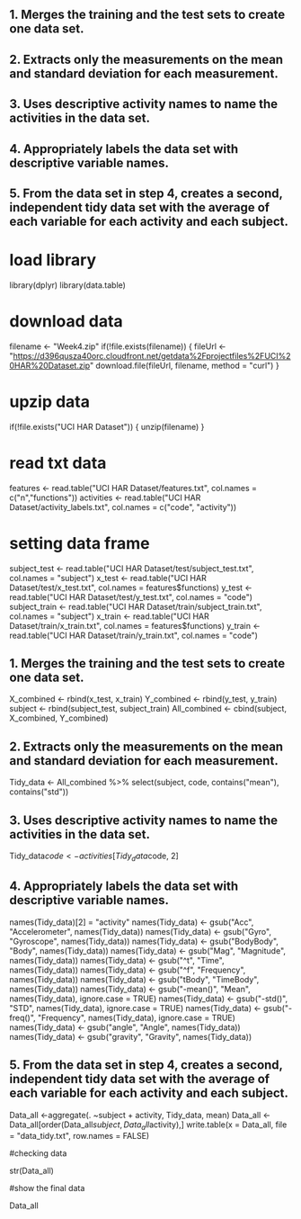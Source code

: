 ## 1. Merges the training and the test sets to create one data set. 
## 2. Extracts only the measurements on the mean and standard deviation for each measurement. 
## 3. Uses descriptive activity names to name the activities in the data set.
## 4. Appropriately labels the data set with descriptive variable names. 
## 5. From the data set in step 4, creates a second, independent tidy data set with the average of each variable for each activity and each subject.

# load library
library(dplyr)
library(data.table)

# download data

filename <- "Week4.zip"
if(!file.exists(filename)) {
  fileUrl <- "https://d396qusza40orc.cloudfront.net/getdata%2Fprojectfiles%2FUCI%20HAR%20Dataset.zip"
  download.file(fileUrl, filename, method = "curl")
}

# upzip data

if(!file.exists("UCI HAR Dataset")) {
  unzip(filename)
}

# read txt data

features <- read.table("UCI HAR Dataset/features.txt", col.names = c("n","functions"))
activities <- read.table("UCI HAR Dataset/activity_labels.txt", col.names = c("code", "activity"))

# setting data frame

subject_test <- read.table("UCI HAR Dataset/test/subject_test.txt", col.names = "subject")
x_test <- read.table("UCI HAR Dataset/test/x_test.txt", col.names = features$functions)
y_test <- read.table("UCI HAR Dataset/test/y_test.txt", col.names = "code")
subject_train <- read.table("UCI HAR Dataset/train/subject_train.txt", col.names = "subject")
x_train <- read.table("UCI HAR Dataset/train/x_train.txt", col.names = features$functions)
y_train <- read.table("UCI HAR Dataset/train/y_train.txt", col.names = "code")

## 1. Merges the training and the test sets to create one data set. 

X_combined <- rbind(x_test, x_train)
Y_combined <- rbind(y_test, y_train)
subject <- rbind(subject_test, subject_train)
All_combined <- cbind(subject, X_combined, Y_combined)

## 2. Extracts only the measurements on the mean and standard deviation for each measurement. 

Tidy_data <- All_combined %>% select(subject, code, contains("mean"), contains("std"))

## 3. Uses descriptive activity names to name the activities in the data set.

Tidy_data$code <- activities[Tidy_data$code, 2]

## 4. Appropriately labels the data set with descriptive variable names. 

names(Tidy_data)[2] = "activity"
names(Tidy_data) <- gsub("Acc", "Accelerometer", names(Tidy_data))
names(Tidy_data) <- gsub("Gyro", "Gyroscope", names(Tidy_data))
names(Tidy_data) <- gsub("BodyBody", "Body", names(Tidy_data))
names(Tidy_data) <- gsub("Mag", "Magnitude", names(Tidy_data))
names(Tidy_data) <- gsub("^t", "Time", names(Tidy_data))
names(Tidy_data) <- gsub("^f", "Frequency", names(Tidy_data))
names(Tidy_data) <- gsub("tBody", "TimeBody", names(Tidy_data))
names(Tidy_data) <- gsub("-mean()", "Mean", names(Tidy_data), ignore.case = TRUE)
names(Tidy_data) <- gsub("-std()", "STD", names(Tidy_data), ignore.case = TRUE)
names(Tidy_data) <- gsub("-freq()", "Frequency", names(Tidy_data), ignore.case = TRUE)
names(Tidy_data) <- gsub("angle", "Angle", names(Tidy_data))
names(Tidy_data) <- gsub("gravity", "Gravity", names(Tidy_data))

## 5. From the data set in step 4, creates a second, independent tidy data set with the average of each variable for each activity and each subject.

Data_all <-aggregate(. ~subject + activity, Tidy_data, mean)
Data_all <- Data_all[order(Data_all$subject, Data_all$activity),]
write.table(x = Data_all, file = "data_tidy.txt", row.names = FALSE)

#checking data

str(Data_all)

#show the final data

Data_all

